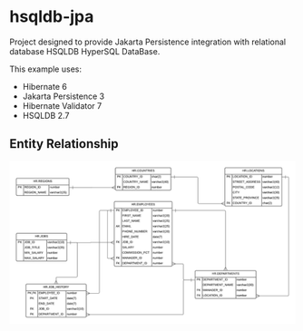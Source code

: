 # hsqldb-jpa

Project designed to provide Jakarta Persistence integration with relational database HSQLDB HyperSQL DataBase.

This example uses:
- Hibernate 6
- Jakarta Persistence 3
- Hibernate Validator 7
- HSQLDB 2.7

## Entity Relationship 
![diagram](diagram.png "diagram")